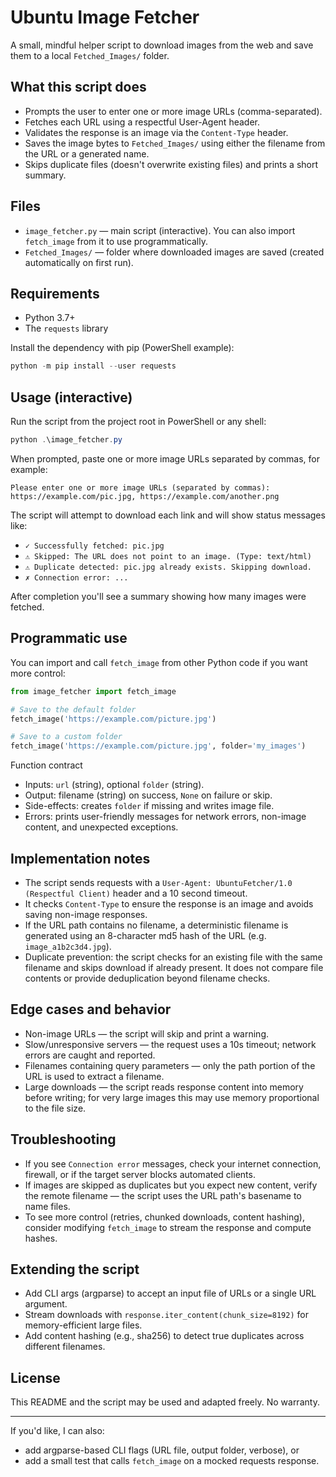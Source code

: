 # Ubuntu Image Fetcher

A small, mindful helper script to download images from the web and save them to a local `Fetched_Images/` folder.

## What this script does

- Prompts the user to enter one or more image URLs (comma-separated).
- Fetches each URL using a respectful User-Agent header.
- Validates the response is an image via the `Content-Type` header.
- Saves the image bytes to `Fetched_Images/` using either the filename from the URL or a generated name.
- Skips duplicate files (doesn't overwrite existing files) and prints a short summary.

## Files

- `image_fetcher.py` — main script (interactive). You can also import `fetch_image` from it to use programmatically.
- `Fetched_Images/` — folder where downloaded images are saved (created automatically on first run).

## Requirements

- Python 3.7+
- The `requests` library

Install the dependency with pip (PowerShell example):

```powershell
python -m pip install --user requests
```

## Usage (interactive)

Run the script from the project root in PowerShell or any shell:

```powershell
python .\image_fetcher.py
```

When prompted, paste one or more image URLs separated by commas, for example:

```
Please enter one or more image URLs (separated by commas): https://example.com/pic.jpg, https://example.com/another.png
```

The script will attempt to download each link and will show status messages like:

- `✓ Successfully fetched: pic.jpg`
- `⚠️ Skipped: The URL does not point to an image. (Type: text/html)`
- `⚠️ Duplicate detected: pic.jpg already exists. Skipping download.`
- `✗ Connection error: ...`

After completion you'll see a summary showing how many images were fetched.

## Programmatic use

You can import and call `fetch_image` from other Python code if you want more control:

```python
from image_fetcher import fetch_image

# Save to the default folder
fetch_image('https://example.com/picture.jpg')

# Save to a custom folder
fetch_image('https://example.com/picture.jpg', folder='my_images')
```

Function contract

- Inputs: `url` (string), optional `folder` (string).
- Output: filename (string) on success, `None` on failure or skip.
- Side-effects: creates `folder` if missing and writes image file.
- Errors: prints user-friendly messages for network errors, non-image content, and unexpected exceptions.

## Implementation notes

- The script sends requests with a `User-Agent: UbuntuFetcher/1.0 (Respectful Client)` header and a 10 second timeout.
- It checks `Content-Type` to ensure the response is an image and avoids saving non-image responses.
- If the URL path contains no filename, a deterministic filename is generated using an 8-character md5 hash of the URL (e.g. `image_a1b2c3d4.jpg`).
- Duplicate prevention: the script checks for an existing file with the same filename and skips download if already present. It does not compare file contents or provide deduplication beyond filename checks.

## Edge cases and behavior

- Non-image URLs — the script will skip and print a warning.
- Slow/unresponsive servers — the request uses a 10s timeout; network errors are caught and reported.
- Filenames containing query parameters — only the path portion of the URL is used to extract a filename.
- Large downloads — the script reads response content into memory before writing; for very large images this may use memory proportional to the file size.

## Troubleshooting

- If you see `Connection error` messages, check your internet connection, firewall, or if the target server blocks automated clients.
- If images are skipped as duplicates but you expect new content, verify the remote filename — the script uses the URL path's basename to name files.
- To see more control (retries, chunked downloads, content hashing), consider modifying `fetch_image` to stream the response and compute hashes.

## Extending the script

- Add CLI args (argparse) to accept an input file of URLs or a single URL argument.
- Stream downloads with `response.iter_content(chunk_size=8192)` for memory-efficient large files.
- Add content hashing (e.g., sha256) to detect true duplicates across different filenames.

## License

This README and the script may be used and adapted freely. No warranty.

---

If you'd like, I can also:
- add argparse-based CLI flags (URL file, output folder, verbose), or
- add a small test that calls `fetch_image` on a mocked requests response.
